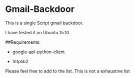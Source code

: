 # Gmail-Backdoor
This is a single Script gmail backdoor.

I have tested it on Ubuntu 15.10.

##Requirements:

* google-api-python-client

* httplib2

Please feel free to add to the list. This is not a exhaustive list
  

